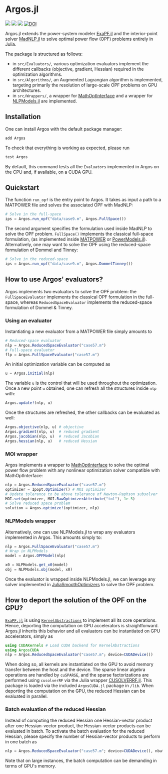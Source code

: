 # Argos.jl

[![][docs-stable-img]][docs-stable-url] [![][build-latest-img]][build-url] [![][codecov-latest-img]][codecov-latest-url] [![DOI][doi-img]][doi-url]

Argos.jl extends the power-system modeler [ExaPF.jl](https://github.com/exanauts/ExaPF.jl)
and the interior-point solver [MadNLP.jl](https://github.com/MadNLP/MadNLP.jl)
to solve optimal power flow (OPF) problems entirely in Julia.

The package is structured as follows:
- in `src/Evaluators/`, various optimization evaluators implement the different callbacks (objective, gradient, Hessian)
  required in the optimization algorithms.
- in `src/Algorithms/`, an Augmented Lagrangian algorithm is implemented, targeting
  primarily the resolution of large-scale OPF problems on GPU architectures.
- in `src/Wrappers/`, a wrapper for [MathOptInterface](https://github.com/jump-dev/MathOptInterface.jl) and a wrapper for [NLPModels.jl](https://github.com/JuliaSmoothOptimizers/NLPModels.jl/) are implemented.

## Installation

One can install Argos with the default package manager:
```julia
add Argos
```

To check that everything is working as expected, please run
```julia
test Argos
```

By default, this command tests all the `Evaluators` implemented in Argos
on the CPU and, if available, on a CUDA GPU.

## Quickstart

The function `run_opf` is the entry point to Argos.
It takes as input a path to a MATPOWER file and solves the associated OPF with MadNLP:
```julia
# Solve in the full-space
ips = Argos.run_opf("data/case9.m", Argos.FullSpace())

```
The second argument specifies the formulation used inside MadNLP to solve
the OPF problem. `FullSpace()` implements the classical full-space formulation,
(as implemented inside [MATPOWER](https://matpower.org/) or
[PowerModels.jl](https://github.com/lanl-ansi/PowerModels.jl)). Alternatively,
one may want to solve the OPF using the reduced-space formulation of Dommel and
Tinney:
```julia
# Solve in the reduced-space
ips = Argos.run_opf("data/case9.m", Argos.DommelTinney())

```

## How to use Argos' evaluators?

Argos implements two evaluators to solve the OPF problem:
the `FullSpaceEvaluator` implements the classical OPF formulation
in the full-space, whereas `ReducedSpaceEvaluator` implements the
reduced-space formulation of Dommel & Tinney.

### Using an evaluator
Instantiating a new evaluator from a MATPOWER file simply amounts to
```julia
# Reduced-space evaluator
nlp = Argos.ReducedSpaceEvaluator("case57.m")
# Full-space evaluator
flp = Argos.FullSpaceEvaluator("case57.m")
```

An initial optimization variable can be computed as
```julia
u = Argos.initial(nlp)
```
The variable `u` is the control that will be used throughout the
optimization. Once a new point `u` obtained, one can refresh all the structures
inside `nlp` with:
```julia
Argos.update!(nlp, u)
```
Once the structures are refreshed, the other callbacks can be evaluated as well:
```julia
Argos.objective(nlp, u) # objective
Argos.gradient(nlp, u)  # reduced gradient
Argos.jacobian(nlp, u)  # reduced Jacobian
Argos.hessian(nlp, u)   # reduced Hessian
```


### MOI wrapper

Argos implements a wrapper to [MathOptInterface](https://github.com/jump-dev/MathOptInterface.jl)
to solve the optimal power flow problem with any nonlinear optimization solver compatible
with MathOptInterface:
```julia
nlp = Argos.ReducedSpaceEvaluator("case57.m")
optimizer = Ipopt.Optimizer() # MOI optimizer
# Update tolerance to be above tolerance of Newton-Raphson subsolver
MOI.set(optimizer, MOI.RawOptimizerAttribute("tol"), 1e-5)
# Solve reduced space problem
solution = Argos.optimize!(optimizer, nlp)
```

### NLPModels wrapper

Alternatively, one can use NLPModels.jl to wrap any evaluators implemented
in Argos. This amounts simply to:
```julia
nlp = Argos.FullSpaceEvaluator("case57.m")
# Wrap in NLPModels
model = Argos.OPFModel(nlp)

x0 = NLPModels.get_x0(model)
obj = NLPModels.obj(model, x0)

```
Once the evaluator is wrapped inside NLPModels.jl, we can leverage any
solver implemented in [JuliaSmoothOptimizers](https://github.com/JuliaSmoothOptimizers/)
to solve the OPF problem.


## How to deport the solution of the OPF on the GPU?
[`ExaPF.jl`](https://github.com/exanauts/ExaPF.jl) is
using [`KernelAbstractions`](https://github.com/JuliaGPU/KernelAbstractions.jl)
to implement all its core operations. Hence, deporting the computation
on GPU accelerators is straightforward. Argos.jl inherits this behavior and
all evaluators can be instantiated on GPU accelerators, simply as
```julia
using CUDAKernels # Load CUDA backend for KernelAbstractions
using ArgosCUDA
nlp = Argos.ReducedSpaceEvaluator("case57.m"; device=CUDADevice())
```
When doing so, all kernels are instantiated on the GPU to avoid
memory transfer between the host and the device. The sparse linear
algebra operations are handled by `cuSPARSE`, and the sparse factorizations
are performed using `cusolverRF` via the Julia wrapper [CUSOLVERRF.jl](https://github.com/exanauts/CUSOLVERRF.jl).
This package is loaded via the included `ArgosCUDA.jl` package in `/lib`.
When deporting the computation on the GPU, the reduced Hessian can be evaluated
in parallel.


### Batch evaluation of the reduced Hessian
Instead of computing the reduced Hessian one Hessian-vector product after one Hessian-vector product,
the Hessian-vector products can be evaluated in batch.
To activate the batch evaluation for the reduced Hessian, please specify
the number of Hessian-vector products to perform in one batch as
```julia
nlp = Argos.ReducedSpaceEvaluator("case57.m"; device=CUDADevice(), nbatch_hessian=8)
```
Note that on large instances, the batch computation can be demanding in terms of GPU's memory.

[docs-stable-img]: https://img.shields.io/badge/docs-latest-blue.svg
[docs-stable-url]: https://exanauts.github.io/Argos.jl/
[build-url]: https://github.com/exanauts/Argos.jl/actions?query=workflow
[build-latest-img]: https://github.com/exanauts/Argos.jl/workflows/Run%20tests/badge.svg?branch=master
[codecov-latest-img]: https://codecov.io/gh/exanauts/Argos.jl/branch/master/graphs/badge.svg?branch=master
[codecov-latest-url]: https://codecov.io/github/exanauts/Argos.jl?branch=master
[doi-img]: https://zenodo.org/badge/307942526.svg
[doi-url]: https://zenodo.org/badge/latestdoi/307942526

